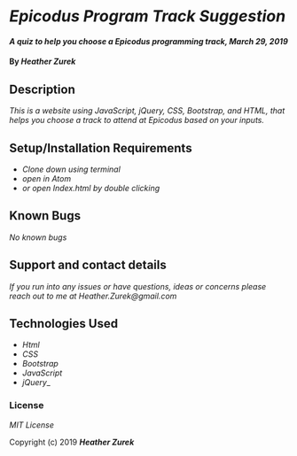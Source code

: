 # _Epicodus Program Track Suggestion_

#### _A quiz to help you choose a Epicodus programming track, March 29, 2019_

#### By _Heather Zurek_

## Description

_This is a website using JavaScript, jQuery, CSS, Bootstrap, and HTML, that helps you choose a track to attend at Epicodus based on your inputs._

## Setup/Installation Requirements

* _Clone down using terminal_
* _open in Atom_
* _or open Index.html by double clicking_

## Known Bugs

_No known bugs_

## Support and contact details

_If you run into any issues or have questions, ideas or concerns please reach out to me at Heather.Zurek@gmail.com_

## Technologies Used

* _Html_
* _CSS_
* _Bootstrap_
* _JavaScript_
* _jQuery__

### License

*MIT License*

Copyright (c) 2019 **_Heather Zurek_**
